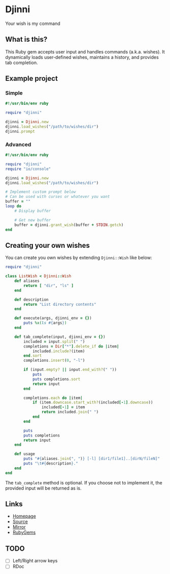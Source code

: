 # Djinni

Your wish is my command

## What is this?

This Ruby gem accepts user input and handles commands (a.k.a. wishes).
It dynamically loads user-defined wishes, maintains a history, and
provides tab completion.

## Example project

### Simple

```ruby
#!/usr/bin/env ruby

require "djinni"

djinni = Djinni.new
djinni.load_wishes("/path/to/wishes/dir")
djinni.prompt
```

### Advanced

```ruby
#!/usr/bin/env ruby

require "djinni"
require "io/console"

djinni = Djinni.new
djinni.load_wishes("/path/to/wishes/dir")

# Implement custom prompt below
# Can be used with curses or whatever you want
buffer = ""
loop do
    # Display buffer

    # Get new buffer
    buffer = djinni.grant_wish(buffer + STDIN.getch)
end
```

## Creating your own wishes

You can create you own wishes by extending `Djinni::Wish` like below:

```ruby
require "djinni"

class ListWish < Djinni::Wish
    def aliases
        return [ "dir", "ls" ]
    end

    def description
        return "List directory contents"
    end

    def execute(args, djinni_env = {})
        puts %x(ls #{args})
    end

    def tab_complete(input, djinni_env = {})
        included = input.split(" ")
        completions = Dir["*"].delete_if do |item|
            included.include?(item)
        end.sort
        completions.insert(0, "-l")

        if (input.empty? || input.end_with?(" "))
            puts
            puts completions.sort
            return input
        end

        completions.each do |item|
            if (item.downcase.start_with?(included[-1].downcase))
                included[-1] = item
                return included.join(" ")
            end
        end

        puts
        puts completions
        return input
    end

    def usage
        puts "#{aliases.join(", ")} [-l] [dir1/file1]..[dirN/fileN]"
        puts "\t#{description}."
    end
end
```

The `tab_complete` method is optional. If you choose not to implement
it, the provided input will be returned as is.

## Links

- [Homepage](http://mjwhitta.github.io/djinni)
- [Source](https://gitlab.com/mjwhitta/djinni)
- [Mirror](https://github.com/mjwhitta/djinni)
- [RubyGems](https://rubygems.org/gems/djinni)

## TODO

- [ ] Left/Right arrow keys
- [ ] RDoc
